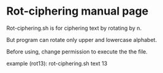 # Rot-ciphering manual page

Rot-ciphering.sh is for ciphering text by rotating by n.

But program can rotate only upper and lowercase alphabet.

Before using, change permission to execute the the file.

example (rot13):
    rot-ciphering.sh text 13
    
